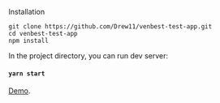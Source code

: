 Installation 

```
git clone https://github.com/Drew11/venbest-test-app.git
cd venbest-test-app
npm install
```

In the project directory, you can run dev server:

#### `yarn start`

[Demo](https://drew11.github.io/venbest-test-app/).